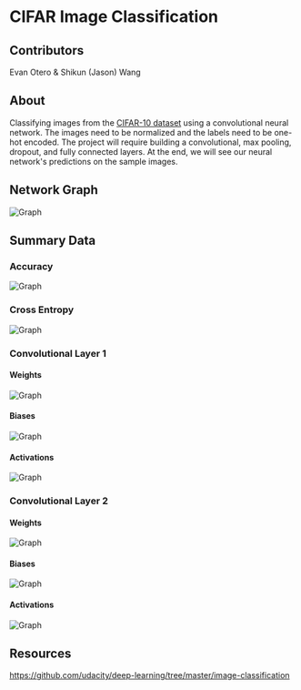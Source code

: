 # CIFAR Image Classification
## Contributors
Evan Otero & Shikun (Jason) Wang

## About
Classifying images from the [CIFAR-10 dataset](https://www.cs.toronto.edu/~kriz/cifar.html) using a convolutional neural network.  The images need to be normalized and the labels need to be one-hot encoded.  The project will require building a convolutional, max pooling, dropout, and fully connected layers. At the end, we will see our neural network's predictions on the sample images.

## Network Graph
![Graph](https://github.com/evanotero/CIFAR-image-classification/blob/master/assets/network_graph.png)

## Summary Data
### Accuracy
![Graph](https://github.com/evanotero/CIFAR-image-classification/blob/master/assets/accuracy.png)
### Cross Entropy
![Graph](https://github.com/evanotero/CIFAR-image-classification/blob/master/assets/cross_entropy.png)
### Convolutional Layer 1
#### Weights
![Graph](https://github.com/evanotero/CIFAR-image-classification/blob/master/assets/conv1_weights.png)
#### Biases
![Graph](https://github.com/evanotero/CIFAR-image-classification/blob/master/assets/conv1_biases.png)
#### Activations
![Graph](https://github.com/evanotero/CIFAR-image-classification/blob/master/assets/conv1_activations.png)
### Convolutional Layer 2
#### Weights
![Graph](https://github.com/evanotero/CIFAR-image-classification/blob/master/assets/conv2_weights.png)
#### Biases
![Graph](https://github.com/evanotero/CIFAR-image-classification/blob/master/assets/conv2_biases.png)
#### Activations
![Graph](https://github.com/evanotero/CIFAR-image-classification/blob/master/assets/conv2_activations.png)

## Resources
https://github.com/udacity/deep-learning/tree/master/image-classification
